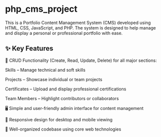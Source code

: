 # php_cms_project
This is a Portfolio Content Management System (CMS) developed using HTML, CSS, JavaScript, and PHP. The system is designed to help manage and display a personal or professional portfolio with ease.

## ✨ Key Features
🔧 CRUD Functionality (Create, Read, Update, Delete) for all major sections:

Skills – Manage technical and soft skills

Projects – Showcase individual or team projects

Certificates – Upload and display professional certifications

Team Members – Highlight contributors or collaborators

🖥️ Simple and user-friendly admin interface for content management

📱 Responsive design for desktop and mobile viewing

📂 Well-organized codebase using core web technologies
